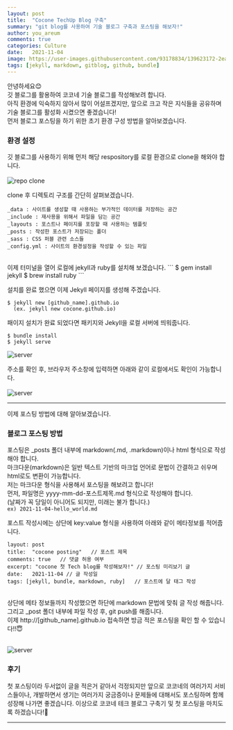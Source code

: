 ```yaml
---
layout: post
title:  "Cocone TechUp Blog 구축"
summary: "git blog를 사용하여 기술 블로그 구축과 포스팅을 해보자!"
author: you_areum
comments: true
categories: Culture
date:   2021-11-04
image: https://user-images.githubusercontent.com/93178834/139623172-2ea6dde4-6b58-403f-b053-f14a2b30e3d6.png
tags: [jekyll, markdown, gitblog, github, bundle]
---
```


안녕하세요😊<br>
깃 블로그를 활용하여 코코네 기술 블로그를 작성해보려 합니다.<br>
아직 환경에 익숙하지 않아서 많이 어설프겠지만, 앞으로 크고 작은 지식들을 공유하며 기술 블로그를 활성화 시켰으면 좋겠습니다!<br>
먼저 블로그 포스팅을 하기 위한 초기 환경 구성 방법을 알아보겠습니다.<br>

<!-- 1. [초기 세팅](#1.-초기-세팅)
2. [블로그 포스팅 방법](#2.-블로그-포스팅-방법)
3. [후기](#3.-후기) -->


### 환경 설정
깃 블로그를 사용하기 위해 먼저 해당 respository를 로컬 환경으로 clone을 해와야 합니다.<br><br>
![repo clone](https://user-images.githubusercontent.com/93178834/139623172-2ea6dde4-6b58-403f-b053-f14a2b30e3d6.png)<br>

clone 후 디렉토리 구조를 간단히 살펴보겠습니다.

```
_data : 사이트를 생성할 때 사용하는 부가적인 데이터를 저장하는 공간
_include : 재사용을 위해서 파일을 담는 공간
_layouts : 포스트나 페이지를 포장할 때 사용하는 템플릿
_posts : 작성한 포스트가 저장되는 폴더
_sass : CSS 퍼블 관련 소스들
_config.yml : 사이트의 환경설정을 작성할 수 있는 파일
```
<br>
이제 터미널을 열어 로컬에 jekyll과 ruby를 설치해 보겠습니다.
```
$ gem install jekyll
$ brew install ruby
```
<br>
<!-- Jekyll은 정적인 웹사이트 생성기로 Ruby라는 언어를 기반으로 제작되었고 마크다운 방식으로 글쓰기가 가능한 도구 입니다. -->

설치를 완료 했으면 이제 Jekyll 페이지를 생성해 주겠습니다.
``` javascir
$ jekyll new [github_name].github.io
  (ex. jekyll new cocone.github.io)
```

패이지 설치가 완료 되었다면 패키지와 Jekyll을 로컬 서버에 띄워줍니다.
```
$ bundle install
$ jekyll serve
```
![server](https://user-images.githubusercontent.com/93178834/139631549-db5201b5-4afb-414b-9818-66dc32be00dd.png)<br>

주소를 확인 후, 브라우저 주소창에 입력하면 아래와 같이 로컬에서도 확인이 가능합니다.<br><br>
![server](https://user-images.githubusercontent.com/93178834/140276478-726367b8-fdb8-4081-976b-ade811396523.png)<br>



---

이제 포스팅 방법에 대해 알아보겠습니다.
### 블로그 포스팅 방법
포스팅은 _posts 폴더 내부에 markdown(.md, .markdown)이나 html 형식으로 작성해야 합니다.<br>
마크다운(markdown)은 일반 텍스트 기반의 마크업 언어로 문법이 간결하고 쉬우며 html로도 변환이 가능합니다.<br>
저는 마크다운 형식을 사용해서 포스팅을 해보려고 합니다!<br>
먼저, 파일명은 yyyy-mm-dd-포스트제목.md 형식으로 작성해야 합니다.<br>
(날짜가 꼭 당일이 아니어도 되지만, 미래는 불가 합니다.)<br>
`ex) 2021-11-04-hello_world.md`

포스트 작성시에는 상단에 key:value 형식을 사용하여 아래와 같이 메타정보를 적어줍니다.
```
layout: post
title:  "cocone posting"   // 포스트 제목
comments: true   // 댓글 허용 여부  
excerpt: "cocone 첫 Tech blog를 작성해보자!" // 포스팅 미리보기 글
date:   2021-11-04 // 글 작성일
tags: [jekyll, bundle, markdown, ruby]   // 포스트에 달 태그 작성
```
<br>
상단에 메타 정보들까지 작성했으면 하단에 markdown 문법에 맞춰 글 작성 해줍니다.<br>
그리고 _post 폴더 내부에 파일 작성 후, git push를 해줍니다.<br>
이제 http://[github_name].github.io 접속하면 방금 적은 포스팅을 확인 할 수 있습니다!!😇<br><br>

![server](https://user-images.githubusercontent.com/93178834/140290444-d09e323c-498e-4f1a-8011-b24714720db8.png)<br>

### 후기
첫 포스팅이라 두서없이 글을 적은거 같아서 걱정되지만 앞으로 코코네의 여러가지 서비스들이나, 개발하면서 생기는 여러가지 궁금증이나 문제들에 대해서도 포스팅하며 함께 성장해 나가면 좋겠습니다.
이상으로 코코네 테크 블로그 구축기 및 첫 포스팅을 마치도록 하겠습니다!🧡

---

